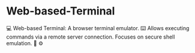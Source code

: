 # Web-based-Terminal
💻 Web-based Terminal: A browser terminal emulator. ⌨️ Allows executing commands via a remote server connection. Focuses on secure shell emulation. 📡 ⚙️
